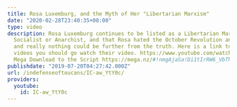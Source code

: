 ```yaml
---
title: Rosa Luxemburg, and the Myth of Her "Libertarian Marxism"
date: "2020-02-28T23:40:35+08:00"
type: video
description: Rosa Luxemburg continues to be listed as a Libertarian Marxist, Libertarian
  Socialist or Anarchist, and that Rosa hated the October Revolution and the Bolsheviks
  and really nothing could be further from the truth. Here is a link to the ProSocialism
  videos you should go watch their video. https://www.youtube.com/watch?v=Yv-BXVybOi4
  Mega Download to the Script https://mega.nz/#!nmgAjaSa!Di1tIrRW6_VbTh9h2gMfLI0qtM3odnNPO8Q-rsMD42o
publishdate: "2019-07-20T04:27:42.000Z"
url: /indefenseoftoucans/IC-aw_YtY0c/
providers:
  youtube:
    id: IC-aw_YtY0c
---
```

